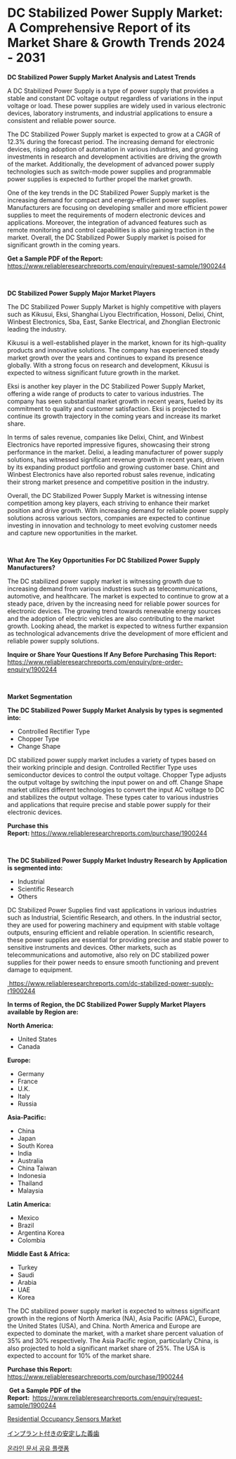 <p><h1>DC Stabilized Power Supply Market: A Comprehensive Report of its Market Share & Growth Trends 2024 - 2031</h1></p><p><strong>DC Stabilized Power Supply Market Analysis and Latest Trends</strong></p>
<p><p>A DC Stabilized Power Supply is a type of power supply that provides a stable and constant DC voltage output regardless of variations in the input voltage or load. These power supplies are widely used in various electronic devices, laboratory instruments, and industrial applications to ensure a consistent and reliable power source.</p><p>The DC Stabilized Power Supply market is expected to grow at a CAGR of 12.3% during the forecast period. The increasing demand for electronic devices, rising adoption of automation in various industries, and growing investments in research and development activities are driving the growth of the market. Additionally, the development of advanced power supply technologies such as switch-mode power supplies and programmable power supplies is expected to further propel the market growth.</p><p>One of the key trends in the DC Stabilized Power Supply market is the increasing demand for compact and energy-efficient power supplies. Manufacturers are focusing on developing smaller and more efficient power supplies to meet the requirements of modern electronic devices and applications. Moreover, the integration of advanced features such as remote monitoring and control capabilities is also gaining traction in the market. Overall, the DC Stabilized Power Supply market is poised for significant growth in the coming years.</p></p>
<p><strong>Get a Sample PDF of the Report:&nbsp;</strong> <a href="https://www.reliableresearchreports.com/enquiry/request-sample/1900244">https://www.reliableresearchreports.com/enquiry/request-sample/1900244</a></p>
<p>&nbsp;</p>
<p><strong>DC Stabilized Power Supply Major Market Players</strong></p>
<p><p>The DC Stabilized Power Supply Market is highly competitive with players such as Kikusui, Eksi, Shanghai Liyou Electrification, Hossoni, Delixi, Chint, Winbest Electronics, Sba, East, Sanke Electrical, and Zhonglian Electronic leading the industry. </p><p>Kikusui is a well-established player in the market, known for its high-quality products and innovative solutions. The company has experienced steady market growth over the years and continues to expand its presence globally. With a strong focus on research and development, Kikusui is expected to witness significant future growth in the market.</p><p>Eksi is another key player in the DC Stabilized Power Supply Market, offering a wide range of products to cater to various industries. The company has seen substantial market growth in recent years, fueled by its commitment to quality and customer satisfaction. Eksi is projected to continue its growth trajectory in the coming years and increase its market share.</p><p>In terms of sales revenue, companies like Delixi, Chint, and Winbest Electronics have reported impressive figures, showcasing their strong performance in the market. Delixi, a leading manufacturer of power supply solutions, has witnessed significant revenue growth in recent years, driven by its expanding product portfolio and growing customer base. Chint and Winbest Electronics have also reported robust sales revenue, indicating their strong market presence and competitive position in the industry.</p><p>Overall, the DC Stabilized Power Supply Market is witnessing intense competition among key players, each striving to enhance their market position and drive growth. With increasing demand for reliable power supply solutions across various sectors, companies are expected to continue investing in innovation and technology to meet evolving customer needs and capture new opportunities in the market.</p></p>
<p>&nbsp;</p>
<p><strong>What Are The Key Opportunities For DC Stabilized Power Supply Manufacturers?</strong></p>
<p><p>The DC stabilized power supply market is witnessing growth due to increasing demand from various industries such as telecommunications, automotive, and healthcare. The market is expected to continue to grow at a steady pace, driven by the increasing need for reliable power sources for electronic devices. The growing trend towards renewable energy sources and the adoption of electric vehicles are also contributing to the market growth. Looking ahead, the market is expected to witness further expansion as technological advancements drive the development of more efficient and reliable power supply solutions.</p></p>
<p><strong>Inquire or Share Your Questions If Any Before Purchasing This Report:</strong> <a href="https://www.reliableresearchreports.com/enquiry/pre-order-enquiry/1900244">https://www.reliableresearchreports.com/enquiry/pre-order-enquiry/1900244</a></p>
<p>&nbsp;</p>
<p><strong>Market Segmentation</strong></p>
<p><strong>The DC Stabilized Power Supply Market Analysis by types is segmented into:</strong></p>
<p><ul><li>Controlled Rectifier Type</li><li>Chopper Type</li><li>Change Shape</li></ul></p>
<p><p>DC stabilized power supply market includes a variety of types based on their working principle and design. Controlled Rectifier Type uses semiconductor devices to control the output voltage. Chopper Type adjusts the output voltage by switching the input power on and off. Change Shape market utilizes different technologies to convert the input AC voltage to DC and stabilizes the output voltage. These types cater to various industries and applications that require precise and stable power supply for their electronic devices.</p></p>
<p><strong>Purchase this Report:&nbsp;</strong><a href="https://www.reliableresearchreports.com/purchase/1900244">https://www.reliableresearchreports.com/purchase/1900244</a></p>
<p>&nbsp;</p>
<p><strong>The DC Stabilized Power Supply Market Industry Research by Application is segmented into:</strong></p>
<p><ul><li>Industrial</li><li>Scientific Research</li><li>Others</li></ul></p>
<p><p>DC Stabilized Power Supplies find vast applications in various industries such as Industrial, Scientific Research, and others. In the industrial sector, they are used for powering machinery and equipment with stable voltage outputs, ensuring efficient and reliable operation. In scientific research, these power supplies are essential for providing precise and stable power to sensitive instruments and devices. Other markets, such as telecommunications and automotive, also rely on DC stabilized power supplies for their power needs to ensure smooth functioning and prevent damage to equipment.</p></p>
<p><a href="https://www.reliableresearchreports.com/dc-stabilized-power-supply-r1900244">&nbsp;https://www.reliableresearchreports.com/dc-stabilized-power-supply-r1900244</a></p>
<p><strong>In terms of Region, the DC Stabilized Power Supply Market Players available by Region are:</strong></p>
<p>
    <p> <strong> North America: </strong>
        <ul>
            <li>United States</li>
            <li>Canada</li>
        </ul>
        </p> 
    <p> <strong> Europe: </strong>
        <ul>
            <li>Germany</li>
            <li>France</li>
            <li>U.K.</li>
            <li>Italy</li>
            <li>Russia</li>
        </ul>
        </p> 
    <p> <strong> Asia-Pacific: </strong>
        <ul>
            <li>China</li>
            <li>Japan</li>
            <li>South Korea</li>
            <li>India</li>
            <li>Australia</li>
            <li>China Taiwan</li>
            <li>Indonesia</li>
            <li>Thailand</li>
            <li>Malaysia</li>
        </ul>
        </p> 
    <p> <strong> Latin America: </strong>
        <ul>
            <li>Mexico</li>
            <li>Brazil</li>
            <li>Argentina Korea</li>
            <li>Colombia</li>
        </ul>
        </p> 
    <p> <strong> Middle East & Africa: </strong>
        <ul>
            <li>Turkey</li>
            <li>Saudi</li>
            <li>Arabia</li>
            <li>UAE</li>
            <li>Korea</li>
        </ul>
    </p>
    </p>
<p><p>The DC stabilized power supply market is expected to witness significant growth in the regions of North America (NA), Asia Pacific (APAC), Europe, the United States (USA), and China. North America and Europe are expected to dominate the market, with a market share percent valuation of 35% and 30% respectively. The Asia Pacific region, particularly China, is also projected to hold a significant market share of 25%. The USA is expected to account for 10% of the market share.</p></p>
<p><strong>Purchase this Report: </strong><a href="https://www.reliableresearchreports.com/purchase/1900244">https://www.reliableresearchreports.com/purchase/1900244</a></p>
<p>&nbsp;<strong>Get a Sample PDF of the Report:&nbsp;&nbsp;</strong><a href="https://www.reliableresearchreports.com/enquiry/request-sample/1900244">https://www.reliableresearchreports.com/enquiry/request-sample/1900244</a></p>
<p><strong></strong></p>
<p><p><a href="https://github.com/fiixsa/Market-Research-Report-List-3/blob/main/residential-occupancy-sensors-market.md">Residential Occupancy Sensors Market</a></p><p><a href="https://github.com/AaronVargas43/Market-Research-Report-List-2/blob/main/1162688149615.md">インプラント付きの安定した義歯</a></p><p><a href="https://github.com/JackieFauhey9089475/Market-Research-Report-List-2/blob/main/7415375159327.md">온라인 문서 공유 플랫폼</a></p></p>